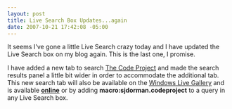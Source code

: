 ```yaml
---
layout: post
title: Live Search Box Updates...again
date: 2007-10-21 17:42:08 -05:00
---
```


It seems I've gone a little Live Search crazy today and I have updated the Live Search box on my blog again. This is the last one, I promise.

I have added a new tab to search [The Code Project](http://www.codeproject.com/ "The Code Project - Free Source Code and Tutorials") and made the search results panel a little bit wider in order to accommodate the additional tab. This new search tab will also be available on the [Windows Live Gallery](http://gallery.live.com/default.aspx?pl=4&bt=13 "Windows Live Gallery") and is available **[online](http://search.live.com/macros/sjdorman/codeproject/?FORM=OIJG)** or by adding **macro:sjdorman.codeproject** to a query in any Live Search box.
